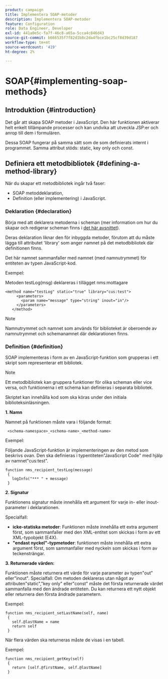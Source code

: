 ```yaml
---
product: campaign
title: Implementera SOAP-metoder
description: Implementera SOAP-metoder
feature: Configuration
role: Data Engineer, Developer
exl-id: 441a0e5c-fa7f-46c8-a65a-5cca4c846d43
source-git-commit: b666535f7f82d1b8c2da4fbce1bc25cf8d39d187
workflow-type: tm+mt
source-wordcount: '419'
ht-degree: 2%

---
```


# SOAP{#implementing-soap-methods}



## Introduktion {#introduction}

Det går att skapa SOAP metoder i JavaScript. Den här funktionen aktiverar helt enkelt tillämpande processer och kan undvika att utveckla JSP:er och anrop till dem i formulären.

Dessa SOAP fungerar på samma sätt som de som definierats internt i programmet. Samma attribut stöds: static, key only och const.

## Definiera ett metodbibliotek {#defining-a-method-library}

När du skapar ett metodbibliotek ingår två faser:

* SOAP metoddeklaration,
* Definition (eller implementering) i JavaScript.

### Deklaration {#declaration}

Börja med att deklarera metoderna i scheman (mer information om hur du skapar och redigerar scheman finns i [det här avsnittet](../../configuration/using/about-schema-edition.md)).

Deras deklaration liknar den för inbyggda metoder, förutom att du måste lägga till attributet &#39;library&#39; som anger namnet på det metodbibliotek där definitionen finns.

Det här namnet sammanfaller med namnet (med namnutrymmet) för entiteten av typen JavaScript-kod.

Exempel:

Metoden testLog(msg) deklareras i tillägget nms:mottagare

```
<method name="testLog" static="true" library="cus:test">
     <parameters>
       <param name="message" type="string" inout="in"/>
     </parameters>
   </method>
```

>[!NOTE]
>
>Namnutrymmet och namnet som används för biblioteket är oberoende av namnutrymmet och schemanamnet där deklarationen finns.

### Definition {#definition}

SOAP implementeras i form av en JavaScript-funktion som grupperas i ett skript som representerar ett bibliotek.

>[!NOTE]
>
>Ett metodbibliotek kan gruppera funktioner för olika scheman eller vice versa, och funktionerna i ett schema kan definieras i separata bibliotek.

Skriptet kan innehålla kod som ska köras under den initiala biblioteksinläsningen.

**1. Namn**

Namnet på funktionen måste vara i följande format:

```
 <schema-namespace>_<schema-name>_<method-name>
```

Exempel:

Följande JavaScript-funktion är implementeringen av den metod som beskrivs ovan. Den ska definieras i typentiteten&quot;JavaScript Code&quot; med hjälp av namnet&quot;cus:test&quot;.

```
function nms_recipient_testLog(message)
 {
   logInfo("*** " + message)
 }
```

**2. Signatur**

Funktionens signatur måste innehålla ett argument för varje in- eller inout-parameter i deklarationen.

Specialfall:

* **icke-statiska metoder**: Funktionen måste innehålla ett extra argument först, som sammanfaller med den XML-entitet som skickas i form av ett XML-typobjekt (E4X).
* **&quot;endast nyckel&quot;-typmetoder**: funktionen måste innehålla ett extra argument först, som sammanfaller med nyckeln som skickas i form av teckensträngar.

**3. Returnerade värden:**

Funktionen måste returnera ett värde för varje parameter av typen&quot;out&quot; eller&quot;inout&quot;. Specialfall: Om metoden deklareras utan något av attributen&quot;static&quot;,&quot;key only&quot; eller&quot;const&quot; måste det första returnerade värdet sammanfalla med den ändrade entiteten. Du kan returnera ett nytt objekt eller returnera den första ändrade parametern.

Exempel:

```
function nms_recipient_setLastName(self, name)
 {
   self.@lastName = name
   return self
 }
```

När flera värden ska returneras måste de visas i en tabell.

Exempel:

```
function nms_recipient_getKey(self)
 {
   return [self.@firstName, self.@lastName]
 }
```
